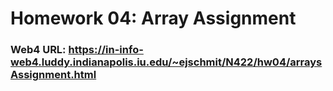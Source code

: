 # Homework 04: Array Assignment

### Web4 URL: https://in-info-web4.luddy.indianapolis.iu.edu/~ejschmit/N422/hw04/arraysAssignment.html